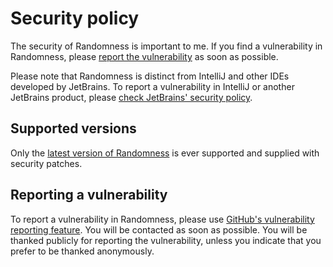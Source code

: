 # Security policy
The security of Randomness is important to me.
If you find a vulnerability in Randomness, please
[report the vulnerability](https://github.com/FWDekker/intellij-randomness/security/advisories/new) as soon as possible.

Please note that Randomness is distinct from IntelliJ and other IDEs developed by JetBrains.
To report a vulnerability in IntelliJ or another JetBrains product, please
[check JetBrains' security policy](https://www.jetbrains.com/privacy-security/).

## Supported versions
Only the [latest version of Randomness](https://github.com/FWDekker/intellij-randomness/releases/latest) is ever
supported and supplied with security patches.

## Reporting a vulnerability
To report a vulnerability in Randomness, please use
[GitHub's vulnerability reporting feature](https://github.com/FWDekker/intellij-randomness/security/advisories/new).
You will be contacted as soon as possible.
You will be thanked publicly for reporting the vulnerability, unless you indicate that you prefer to be thanked
anonymously.

